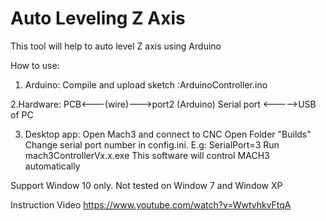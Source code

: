 # Auto Leveling Z Axis
This tool will help to auto level Z axis using Arduino

How to use:
1. Arduino:
Compile and upload sketch :ArduinoController.ino

2.Hardware:
PCB<---(wire)--->port2 (Arduino) Serial port <----->USB of PC

3. Desktop app:
Open Mach3 and connect to CNC
Open Folder "Builds"
Change serial port number in config.ini. E.g: SerialPort=3
Run mach3ControllerVx.x.exe
This software will control MACH3 automatically


Support Window 10 only.
Not tested on Window 7 and Window XP

Instruction Video
https://www.youtube.com/watch?v=WwtvhkvFtqA

